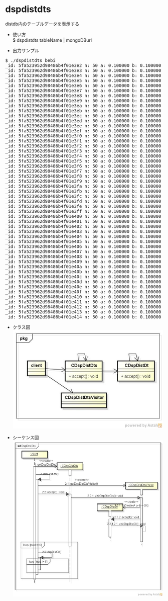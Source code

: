 dspdistdts
==========
distdb内のテーブルデータを表示する

* 使い方  
  $ dspdistdts tableName | mongoDBurl  

* 出力サンプル  

<pre>
$ ./dspdistdts bebi
_id: 5fa523952d98486b4f01e3e2 n: 50 a: 0.100000 b: 0.100000 x: 0 p: 0.326557 
_id: 5fa523962d98486b4f01e3e3 n: 50 a: 0.100000 b: 0.100000 x: 1 p: 0.033254 
_id: 5fa523962d98486b4f01e3e4 n: 50 a: 0.100000 b: 0.100000 x: 2 p: 0.018632 
_id: 5fa523962d98486b4f01e3e5 n: 50 a: 0.100000 b: 0.100000 x: 3 p: 0.013292 
_id: 5fa523962d98486b4f01e3e6 n: 50 a: 0.100000 b: 0.100000 x: 4 p: 0.010502 
_id: 5fa523962d98486b4f01e3e7 n: 50 a: 0.100000 b: 0.100000 x: 5 p: 0.008784 
_id: 5fa523962d98486b4f01e3e8 n: 50 a: 0.100000 b: 0.100000 x: 6 p: 0.007618 
_id: 5fa523962d98486b4f01e3e9 n: 50 a: 0.100000 b: 0.100000 x: 7 p: 0.006778 
_id: 5fa523962d98486b4f01e3ea n: 50 a: 0.100000 b: 0.100000 x: 8 p: 0.006144 
_id: 5fa523962d98486b4f01e3eb n: 50 a: 0.100000 b: 0.100000 x: 9 p: 0.005650 
_id: 5fa523962d98486b4f01e3ec n: 50 a: 0.100000 b: 0.100000 x: 10 p: 0.005257 
_id: 5fa523962d98486b4f01e3ed n: 50 a: 0.100000 b: 0.100000 x: 11 p: 0.004938 
_id: 5fa523962d98486b4f01e3ee n: 50 a: 0.100000 b: 0.100000 x: 12 p: 0.004676 
_id: 5fa523962d98486b4f01e3ef n: 50 a: 0.100000 b: 0.100000 x: 13 p: 0.004458 
_id: 5fa523962d98486b4f01e3f0 n: 50 a: 0.100000 b: 0.100000 x: 14 p: 0.004275 
_id: 5fa523962d98486b4f01e3f1 n: 50 a: 0.100000 b: 0.100000 x: 15 p: 0.004122 
_id: 5fa523962d98486b4f01e3f2 n: 50 a: 0.100000 b: 0.100000 x: 16 p: 0.003992 
_id: 5fa523962d98486b4f01e3f3 n: 50 a: 0.100000 b: 0.100000 x: 17 p: 0.003884 
_id: 5fa523962d98486b4f01e3f4 n: 50 a: 0.100000 b: 0.100000 x: 18 p: 0.003793 
_id: 5fa523962d98486b4f01e3f5 n: 50 a: 0.100000 b: 0.100000 x: 19 p: 0.003718 
_id: 5fa523962d98486b4f01e3f6 n: 50 a: 0.100000 b: 0.100000 x: 20 p: 0.003657 
_id: 5fa523962d98486b4f01e3f7 n: 50 a: 0.100000 b: 0.100000 x: 21 p: 0.003608 
_id: 5fa523962d98486b4f01e3f8 n: 50 a: 0.100000 b: 0.100000 x: 22 p: 0.003572 
_id: 5fa523962d98486b4f01e3f9 n: 50 a: 0.100000 b: 0.100000 x: 23 p: 0.003546 
_id: 5fa523962d98486b4f01e3fa n: 50 a: 0.100000 b: 0.100000 x: 24 p: 0.003531 
_id: 5fa523962d98486b4f01e3fb n: 50 a: 0.100000 b: 0.100000 x: 25 p: 0.003525 
_id: 5fa523962d98486b4f01e3fc n: 50 a: 0.100000 b: 0.100000 x: 26 p: 0.003531 
_id: 5fa523962d98486b4f01e3fd n: 50 a: 0.100000 b: 0.100000 x: 27 p: 0.003546 
_id: 5fa523962d98486b4f01e3fe n: 50 a: 0.100000 b: 0.100000 x: 28 p: 0.003572 
_id: 5fa523962d98486b4f01e3ff n: 50 a: 0.100000 b: 0.100000 x: 29 p: 0.003608 
_id: 5fa523962d98486b4f01e400 n: 50 a: 0.100000 b: 0.100000 x: 30 p: 0.003657 
_id: 5fa523962d98486b4f01e401 n: 50 a: 0.100000 b: 0.100000 x: 31 p: 0.003718 
_id: 5fa523962d98486b4f01e402 n: 50 a: 0.100000 b: 0.100000 x: 32 p: 0.003793 
_id: 5fa523962d98486b4f01e403 n: 50 a: 0.100000 b: 0.100000 x: 33 p: 0.003884 
_id: 5fa523962d98486b4f01e404 n: 50 a: 0.100000 b: 0.100000 x: 34 p: 0.003992 
_id: 5fa523962d98486b4f01e405 n: 50 a: 0.100000 b: 0.100000 x: 35 p: 0.004122 
_id: 5fa523962d98486b4f01e406 n: 50 a: 0.100000 b: 0.100000 x: 36 p: 0.004275 
_id: 5fa523962d98486b4f01e407 n: 50 a: 0.100000 b: 0.100000 x: 37 p: 0.004458 
_id: 5fa523962d98486b4f01e408 n: 50 a: 0.100000 b: 0.100000 x: 38 p: 0.004676 
_id: 5fa523962d98486b4f01e409 n: 50 a: 0.100000 b: 0.100000 x: 39 p: 0.004938 
_id: 5fa523962d98486b4f01e40a n: 50 a: 0.100000 b: 0.100000 x: 40 p: 0.005257 
_id: 5fa523962d98486b4f01e40b n: 50 a: 0.100000 b: 0.100000 x: 41 p: 0.005650 
_id: 5fa523962d98486b4f01e40c n: 50 a: 0.100000 b: 0.100000 x: 42 p: 0.006144 
_id: 5fa523962d98486b4f01e40d n: 50 a: 0.100000 b: 0.100000 x: 43 p: 0.006778 
_id: 5fa523962d98486b4f01e40e n: 50 a: 0.100000 b: 0.100000 x: 44 p: 0.007618 
_id: 5fa523962d98486b4f01e40f n: 50 a: 0.100000 b: 0.100000 x: 45 p: 0.008784 
_id: 5fa523962d98486b4f01e410 n: 50 a: 0.100000 b: 0.100000 x: 46 p: 0.010502 
_id: 5fa523962d98486b4f01e411 n: 50 a: 0.100000 b: 0.100000 x: 47 p: 0.013292 
_id: 5fa523962d98486b4f01e412 n: 50 a: 0.100000 b: 0.100000 x: 48 p: 0.018632 
_id: 5fa523962d98486b4f01e413 n: 50 a: 0.100000 b: 0.100000 x: 49 p: 0.033254 
_id: 5fa523962d98486b4f01e414 n: 50 a: 0.100000 b: 0.100000 x: 50 p: 0.326557 
</pre>

* クラス図  
![dspdbs](images/pkgDspDistDts.jpg)

* シーケンス図  
![dspdbs](images/sdDspDistDts.jpg)

